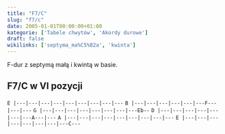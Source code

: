 ```yaml
---
title: "F7/C"
slug: "f7/c"
date: 2005-01-01T00:00:00+01:00
kategorie: ['Tabele chwytów', 'Akordy durowe']
draft: false
wikilinks: ['septyma_ma%C5%82a', 'kwinta']
---
```

F-dur z septymą małą<!-- link nie odnosił się do niczego --> i
kwintą<!-- link nie odnosił się do niczego --> w basie.

## F7/C w VI pozycji

`E |---|---|---|---|---|---|---|---|---`
`B |---|---|---|---|---|---F---|---|---`
`G |---|---|---|---|---|---|---|---Eb--`
`D |---|---|---|---|---|---|---A---|---`
`A |---|---|---|---|---|---|---|---|---`
`E |---|---|---|---|---|---|---|---C---`


